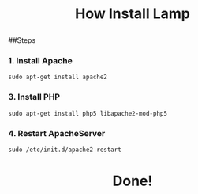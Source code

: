 # <p align="center">How Install Lamp

##Steps

### 1. Install Apache
```
sudo apt-get install apache2
```

### 3. Install PHP
```
sudo apt-get install php5 libapache2-mod-php5
```

### 4. Restart ApacheServer
```
sudo /etc/init.d/apache2 restart
```

# <p align="center"> Done!
